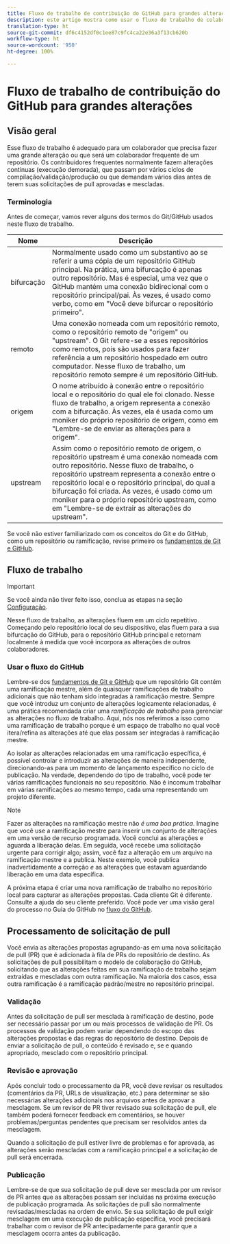 ```yaml
---
title: Fluxo de trabalho de contribuição do GitHub para grandes alterações
description: este artigo mostra como usar o fluxo de trabalho de colaborador "principal" para fazer contribuições à documentação da Adobe.
translation-type: ht
source-git-commit: df6c4152df0c1ee87c9fc4ca22e36a3f13cb620b
workflow-type: ht
source-wordcount: '950'
ht-degree: 100%

---
```



# Fluxo de trabalho de contribuição do GitHub para grandes alterações

<!--
>[!IMPORTANT]
>All repositories that publish to docs.adobe.com have adopted the [Adobe Open Source Code of Conduct](../../code-of-conduct.md) or the [.NET Foundation Code of Conduct](https://dotnetfoundation.org/code-of-conduct). For more information, see the [Contributing](../../contributing.md) article.
>
> Minor corrections or clarifications to documentation and code examples in public repositories are covered by the [Adobe Documentation Terms of Use](https://www.adobe.com/legal/terms.html). New or significant changes generate a comment in the pull request, asking you to submit an online Contribution License Agreement (CLA) if you are not an employee of Adobe. We need you to complete the online form before we can review or accept your pull request.
--->

## Visão geral

Esse fluxo de trabalho é adequado para um colaborador que precisa fazer uma grande alteração ou que será um colaborador frequente de um repositório. Os contribuidores frequentes normalmente fazem alterações contínuas (execução demorada), que passam por vários ciclos de compilação/validação/produção ou que demandam vários dias antes de terem suas solicitações de pull aprovadas e mescladas.

### Terminologia

Antes de começar, vamos rever alguns dos termos do Git/GitHub usados neste fluxo de trabalho.

| Nome | Descrição |
|-----------|-------------|
| bifurcação | Normalmente usado como um substantivo ao se referir a uma cópia de um repositório GitHub principal. Na prática, uma bifurcação é apenas outro repositório. Mas é especial, uma vez que o GitHub mantém uma conexão bidirecional com o repositório principal/pai. Às vezes, é usado como verbo, como em &quot;Você deve bifurcar o repositório primeiro&quot;. |
| remoto | Uma conexão nomeada com um repositório remoto, como o repositório remoto de &quot;origem&quot; ou &quot;upstream&quot;. O Git refere-se a esses repositórios como remotos, pois são usados para fazer referência a um repositório hospedado em outro computador. Nesse fluxo de trabalho, um repositório remoto sempre é um repositório GitHub. |
| origem | O nome atribuído à conexão entre o repositório local e o repositório do qual ele foi clonado. Nesse fluxo de trabalho, a origem representa a conexão com a bifurcação. Às vezes, ela é usada como um moniker do próprio repositório de origem, como em &quot;Lembre-se de enviar as alterações para a origem&quot;. |
| upstream | Assim como o repositório remoto de origem, o repositório upstream é uma conexão nomeada com outro repositório. Nesse fluxo de trabalho, o repositório upstream representa a conexão entre o repositório local e o repositório principal, do qual a bifurcação foi criada. Às vezes, é usado como um moniker para o próprio repositório upstream, como em &quot;Lembre-se de extrair as alterações do upstream&quot;. |

Se você não estiver familiarizado com os conceitos do Git e do GitHub, como um repositório ou ramificação, revise primeiro os [fundamentos de Git e GitHub](git-fundamentals.md).

## Fluxo de trabalho

>[!IMPORTANT]
> Se você ainda não tiver feito isso, conclua as etapas na seção [Configuração](github-signup.md).

Nesse fluxo de trabalho, as alterações fluem em um ciclo repetitivo. Começando pelo repositório local do seu dispositivo, elas fluem para a sua bifurcação do GitHub, para o repositório GitHub principal e retornam localmente à medida que você incorpora as alterações de outros colaboradores.

### Usar o fluxo do GitHub

Lembre-se dos [fundamentos de Git e GitHub](git-fundamentals.md) que um repositório Git contém uma ramificação mestre, além de quaisquer ramificações de trabalho adicionais que não tenham sido integradas à ramificação mestre. Sempre que você introduz um conjunto de alterações logicamente relacionadas, é uma prática recomendada criar uma *ramificação de trabalho* para gerenciar as alterações no fluxo de trabalho. Aqui, nós nos referimos a isso como uma ramificação de trabalho porque é um espaço de trabalho no qual você itera/refina as alterações até que elas possam ser integradas à ramificação mestre.

Ao isolar as alterações relacionadas em uma ramificação específica, é possível controlar e introduzir as alterações de maneira independente, direcionando-as para um momento de lançamento específico no ciclo de publicação. Na verdade, dependendo do tipo de trabalho, você pode ter várias ramificações funcionais no seu repositório. Não é incomum trabalhar em várias ramificações ao mesmo tempo, cada uma representando um projeto diferente.

>[!NOTE]
>
>Fazer as alterações na ramificação mestre não *é uma boa prática*. Imagine que você use a ramificação mestre para inserir um conjunto de alterações em uma versão de recurso programada. Você conclui as alterações e aguarda a liberação delas. Em seguida, você recebe uma solicitação urgente para corrigir algo; assim, você faz a alteração em um arquivo na ramificação mestre e a publica. Neste exemplo, você publica inadvertidamente a correção *e* as alterações que estavam aguardando liberação em uma data específica.

A próxima etapa é criar uma nova ramificação de trabalho no repositório local para capturar as alterações propostas. Cada cliente Git é diferente. Consulte a ajuda do seu cliente preferido. Você pode ver uma visão geral do processo no Guia do GitHub no [fluxo do GitHub](https://guides.github.com/introduction/flow/).

## Processamento de solicitação de pull

Você envia as alterações propostas agrupando-as em uma nova solicitação de pull (PR) que é adicionada à fila de PRs do repositório de destino. As solicitações de pull possibilitam o modelo de colaboração do GitHub, solicitando que as alterações feitas em sua ramificação de trabalho sejam extraídas e mescladas com outra ramificação. Na maioria dos casos, essa outra ramificação é a ramificação padrão/mestre no repositório principal.

### Validação

Antes da solicitação de pull ser mesclada à ramificação de destino, pode ser necessário passar por um ou mais processos de validação de PR. Os processos de validação podem variar dependendo do escopo das alterações propostas e das regras do repositório de destino. Depois de enviar a solicitação de pull, o conteúdo é revisado e, se e quando apropriado, mesclado com o repositório principal.

### Revisão e aprovação

Após concluir todo o processamento da PR, você deve revisar os resultados (comentários da PR, URLs de visualização, etc.) para determinar se são necessárias alterações adicionais nos arquivos antes de aprovar a mesclagem. Se um revisor de PR tiver revisado sua solicitação de pull, ele também poderá fornecer feedback em comentários, se houver problemas/perguntas pendentes que precisam ser resolvidos antes da mesclagem.

Quando a solicitação de pull estiver livre de problemas e for aprovada, as alterações serão mescladas com a ramificação principal e a solicitação de pull será encerrada.

### Publicação

Lembre-se de que sua solicitação de pull deve ser mesclada por um revisor de PR antes que as alterações possam ser incluídas na próxima execução de publicação programada. As solicitações de pull são normalmente revisadas/mescladas na ordem de envio. Se sua solicitação de pull exigir mesclagem em uma execução de publicação específica, você precisará trabalhar com o revisor de PR antecipadamente para garantir que a mesclagem ocorra antes da publicação.
